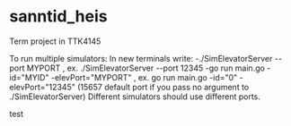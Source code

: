 # sanntid_heis
Term project in TTK4145


To run multiple simulators:
In new terminals write:
    -./SimElevatorServer --port MYPORT , ex. ./SimElevatorServer --port 12345 
    -go run main.go -id="MYID" -elevPort="MYPORT" , ex. go run main.go -id="0" -elevPort="12345" (15657 default port if you pass no argument to ./SimElevatorServer)
Different simulators should use different ports.

test
